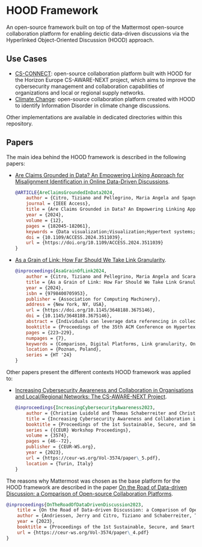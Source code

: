 # HOOD Framework

An open-source framework built on top of the Mattermost open-source collaboration platform for enabling deictic data-driven discussions via the Hyperlinked Object-Oriented Discussion (HOOD) approach.

## Use Cases

- [CS-CONNECT](https://github.com/tizianocitro/cs-aware-next-cs-connect): open-source collaboration platform built with HOOD for the Horizon Europe CS-AWARE-NEXT project, which aims to improve the cybersecurity management and collaboration capabilities of organizations and local or regional supply networks.
- [Climate Change](https://github.com/tizianocitro/climate-change): open-source collaboration platform created with HOOD to identify Information Disorder in climate change discussions.

Other implementations are available in dedicated directories within this repository.

## Papers

The main idea behind the HOOD framework is described in the following papers:

- [Are Claims Grounded in Data? An Empowering Linking Approach for Misalignment Identification in Online Data-Driven Discussions](https://doi.org/10.1109/ACCESS.2024.3511039).
    ```bibtex
    @ARTICLE{AreClaimsGroundedInData2024,
        author = {Citro, Tiziano and Pellegrino, Maria Angela and Spagnuolo, Carmine},
        journal = {IEEE Access}, 
        title = {Are Claims Grounded in Data? An Empowering Linking Approach for Misalignment Identification in Online Data-Driven Discussions}, 
        year = {2024},
        volume = {12},
        pages = {182045-182061},
        keywords = {Data visualization;Visualization;Hypertext systems;Switches;Layout;Data models;Bars;Visual databases;Soft sensors;Object oriented modeling;Data-driven discussions;data visualization;deixis;linking;misalignment;user study;within-subjects design},
        doi = {10.1109/ACCESS.2024.3511039},
        url = {https://doi.org/10.1109/ACCESS.2024.3511039}
    }
    ```
- [As a Grain of Link: How Far Should We Take Link Granularity](https://doi.org/10.1145/3648188.3675146).
    ```bibtex
    @inproceedings{AsaGrainOfLink2024,
        author = {Citro, Tiziano and Pellegrino, Maria Angela and Scarano, Vittorio and Spagnuolo, Carmine},
        title = {As a Grain of Link: How Far Should We Take Link Granularity},
        year = {2024},
        isbn = {9798400705953},
        publisher = {Association for Computing Machinery},
        address = {New York, NY, USA},
        url = {https://doi.org/10.1145/3648188.3675146},
        doi = {10.1145/3648188.3675146},
        abstract = {Individuals can leverage data referencing in collective scenarios, akin to deixis, a common human interaction in which they can physically point to relevant information. While deixis is easily performed in online synchronous interactions, e.g., mouse pointing during screen sharing in video conferences, reproducing it in asynchronous online interactions is not trivial. A significant step towards finer mimicking in-person co-presence is enhancing the granularity of links to data, enabling users to reference specific pieces of data in their content. This paper reviews 43 digital platforms in 8 sub-categories, organized in 3 main categories, and proposes requirements, opportunities, and challenges of link granularity for asynchronous online interactions.},
        booktitle = {Proceedings of the 35th ACM Conference on Hypertext and Social Media},
        pages = {223–229},
        numpages = {7},
        keywords = {Comparison, Digital Platforms, Link granularity, Online Co-presence},
        location = {Poznan, Poland},
        series = {HT '24}
    }
    ```

Other papers present the different contexts HOOD framework was applied to:
- [Increasing Cybersecurity Awareness and Collaboration in Organisations and Local/Regional Networks: The CS-AWARE-NEXT Project](https://ceur-ws.org/Vol-3574/paper\_5.pdf).
    ```bibtex
    @inproceedings{IncreasingCybersecurityAwareness2023,
        author = {Christian Luidold and Thomas Schaberreiter and Christian Wieser and Adamantios Koumpis and Cinzia Cappiello and Tiziano Citro and Jerry Andriessen and Juha R{\"{o}}ning},
        title = {Increasing Cybersecurity Awareness and Collaboration in Organisations and Local / Regional Networks: The {CS-AWARE-NEXT} Project},
        booktitle = {Proceedings of the 1st Sustainable, Secure, and Smart Collaboration Workshop in conjunction with {CHITALY} 2023 - Biannual Conference of the Italian {SIGCHI} Chapter, },
        series = {{CEUR} Workshop Proceedings},
        volume = {3574},
        pages = {46--72},
        publisher = {CEUR-WS.org},
        year = {2023},
        url = {https://ceur-ws.org/Vol-3574/paper\_5.pdf},
        location = {Turin, Italy}
    }
    ```

The reasons why Mattermost was chosen as the base platform for the HOOD framework are described in the paper [On the Road of Data-driven Discussion: a Comparison of Open-source Collaboration Platforms](https://ceur-ws.org/Vol-3574/paper_4.pd).

```bibtex
@inproceedings{OnTheRoadOfDataDrivenDiscussion2023,
    title = {On the Road of Data-driven Discussion: a Comparison of Open-source Collaboration Platforms},
    author = {Andriessen, Jerry and Citro, Tiziano and Schaberreiter, Thomas and Serra, Luigi},
    year = {2023}, 
    booktitle = {Proceedings of the 1st Sustainable, Secure, and Smart Collaboration (S3C) Workshop, in conjunction with CHITALY 2023 - Biannual Conference of the Italian SIGCHI Chapter},
    url = {https://ceur-ws.org/Vol-3574/paper\_4.pdf}
}
```
